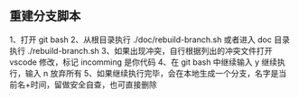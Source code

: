 ## 重建分支脚本

1、打开 git bash
2、从根目录执行 ./doc/rebuild-branch.sh 或者进入 doc 目录执行 ./rebuild-branch.sh
3、如果出现冲突，自行根据列出的冲突文件打开 vscode 修改，标记 incomming 是你代码
4、在 git bash 中继续输入 y 继续执行，输入 n 放弃所有
5、如果继续执行完毕，会在本地生成一个分支，名字是当前名+时间，留做安全自查，也可直接删除
